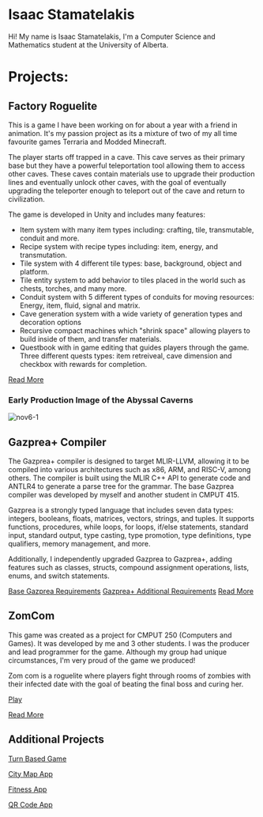 # Isaac Stamatelakis
Hi! My name is Isaac Stamatelakis, I'm a Computer Science and Mathematics student at the University of Alberta.


# Projects:

## Factory Roguelite
This is a game I have been working on for about a year with a friend in animation. It's my passion project as its a mixture of two of my all time favourite games Terraria and Modded Minecraft. 

The player starts off trapped in a cave. This cave serves as their primary base but they have a powerful teleportation tool allowing them to access other caves. These caves contain materials use to upgrade their production lines and eventually unlock other caves, with the goal of eventually upgrading the teleporter enough to teleport out of the cave and return to civilization.

The game is developed in Unity and includes many features:
* Item system with many item types including: crafting, tile, transmutable, conduit and more.
* Recipe system with recipe types including: item, energy, and transmutation.
* Tile system with 4 different tile types: base, background, object and platform.
* Tile entity system to add behavior to tiles placed in the world such as chests, torches, and many more.
* Conduit system with 5 different types of conduits for moving resources: Energy, item, fluid, signal and matrix.
* Cave generation system with a wide variety of generation types and decoration options
* Recursive compact machines which "shrink space" allowing players to build inside of them, and transfer materials.
* Questbook with in game editing that guides players through the game. Three different quests types: item retreiveal, cave dimension and checkbox with rewards for completion.

[Read More](https://github.com/Isaac-Stamatelakis/Isaac-Stamatelakis.github.io/blob/main/Factory.MD)

### Early Production Image of the Abyssal Caverns 
![nov6-1](https://github.com/user-attachments/assets/4751dd1b-c036-43d9-833c-98bda154ea60)

## Gazprea+ Compiler
The Gazprea+ compiler is designed to target MLIR-LLVM, allowing it to be compiled into various architectures such as x86, ARM, and RISC-V, among others. The compiler is built using the MLIR C++ API to generate code and ANTLR4 to generate a parse tree for the grammar. The base Gazprea compiler was developed by myself and another student in CMPUT 415.

Gazprea is a strongly typed language that includes seven data types: integers, booleans, floats, matrices, vectors, strings, and tuples. It supports functions, procedures, while loops, for loops, if/else statements, standard input, standard output, type casting, type promotion, type definitions, type qualifiers, memory management, and more.

Additionally, I independently upgraded Gazprea to Gazprea+, adding features such as classes, structs, compound assignment operations, lists, enums, and switch statements.

[Base Gazprea Requirements](url)
[Gazprea+ Additional Requirements](url)
[Read More](url)

## ZomCom
This game was created as a project for CMPUT 250 (Computers and Games). It was developed by me and 3 other students. I was the producer and lead programmer for the game. Although my group had unique circumstances, I'm very proud of the game we produced!

Zom com is a roguelite where players fight through rooms of zombies with their infected date with the goal of beating the final boss and curing her.

[Play](url)

[Read More](url)

## Additional Projects
[Turn Based Game](url)

[City Map App](url)

[Fitness App](url)

[QR Code App](url)


